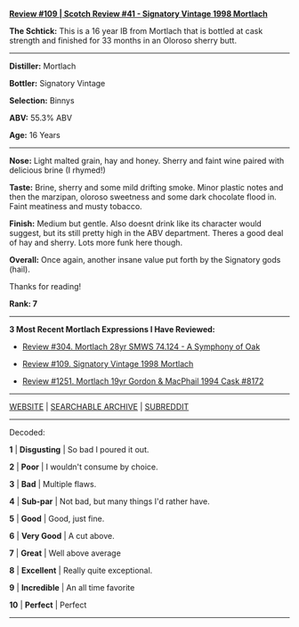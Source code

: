 
[**Review #109 | Scotch Review #41 - Signatory Vintage 1998 Mortlach**]( https://t8ke.review/review-109-mortlach-signatory-vintage-1998-16yr/)

**The Schtick:** This is a 16 year IB from Mortlach that is bottled at cask strength and finished for 33 months in an Oloroso sherry butt.

-----

**Distiller:** Mortlach

**Bottler:** Signatory Vintage 

**Selection:** Binnys

**ABV:** 55.3% ABV

**Age:** 16 Years 

-----

**Nose:**  Light malted grain, hay and honey. Sherry and faint wine paired with delicious brine (I rhymed!)

**Taste:** Brine, sherry and some mild drifting smoke. Minor plastic notes and then the marzipan, oloroso sweetness and some dark chocolate flood in. Faint meatiness and musty tobacco. 

**Finish:** Medium but gentle. Also doesnt drink like its character would suggest, but its still pretty high in the ABV department. Theres a good deal of hay and sherry. Lots more funk here though.  

**Overall:** Once again, another insane value put forth by the Signatory gods (hail). 

Thanks for reading!

**Rank: 7**

----- 

**3 Most Recent Mortlach Expressions I Have Reviewed:** 

- [Review #304. Mortlach 28yr SMWS 74.124 - A Symphony of Oak]( https://t8ke.review/review-304-smws-74124-a-symphony-of-oak/) 

- [Review #109. Signatory Vintage 1998 Mortlach]( https://t8ke.review/review-109-mortlach-signatory-vintage-1998-16yr/) 

- [Review #1251. Mortlach 19yr Gordon & MacPhail 1994 Cask #8172]( https://t8ke.review/review-1251-mortlach-19yr-gordon-macphail-1994-cask-8172) 

-----

[WEBSITE](https://t8ke.review) | [SEARCHABLE ARCHIVE](https://t8ke.review/review-archive/) | [SUBREDDIT](https://reddit.com/r/t8kereviews)

-----

Decoded:

**1** | **Disgusting** | So bad I poured it out.

**2** | **Poor** | I wouldn't consume by choice.

**3** | **Bad** | Multiple flaws.

**4** | **Sub-par** | Not bad, but many things I'd rather have.

**5** | **Good** | Good, just fine.

**6** | **Very Good** | A cut above.

**7** | **Great** | Well above average

**8** | **Excellent** | Really quite exceptional.

**9** | **Incredible** | An all time favorite

**10** | **Perfect** | Perfect

----

